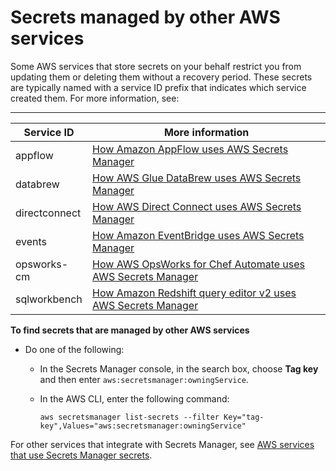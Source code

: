 # Secrets managed by other AWS services<a name="service-linked-secrets"></a>

Some AWS services that store secrets on your behalf restrict you from updating them or deleting them without a recovery period\. These secrets are typically named with a service ID prefix that indicates which service created them\. For more information, see:


****  

| Service ID | More information | 
| --- | --- | 
| appflow | [How Amazon AppFlow uses AWS Secrets Manager](integrating_how-services-use-secrets_appflow.md) | 
| databrew | [How AWS Glue DataBrew uses AWS Secrets Manager](integrating_how-services-use-secrets_databrew.md) | 
| directconnect | [How AWS Direct Connect uses AWS Secrets Manager](integrating_how-services-use-secrets_directconnect.md) | 
| events | [How Amazon EventBridge uses AWS Secrets Manager](integrating_how-services-use-secrets_events.md) | 
| opsworks\-cm | [How AWS OpsWorks for Chef Automate uses AWS Secrets Manager](integrating_how-services-use-secrets_opsworks-cm.md) | 
| sqlworkbench | [How Amazon Redshift query editor v2 uses AWS Secrets Manager](integrating_how-services-use-secrets_sqlworkbench.md) | 

**To find secrets that are managed by other AWS services**
+ Do one of the following:
  + In the Secrets Manager console, in the search box, choose **Tag key** and then enter `aws:secretsmanager:owningService`\.
  + In the AWS CLI, enter the following command:

    ```
    aws secretsmanager list-secrets --filter Key="tag-key",Values="aws:secretsmanager:owningService"
    ```

For other services that integrate with Secrets Manager, see [AWS services that use Secrets Manager secrets](integrating.md)\.